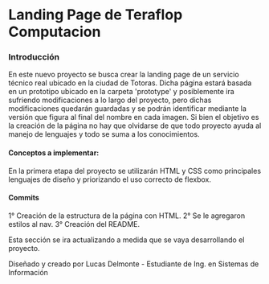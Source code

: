 # Landing Page de Teraflop Computacion

### **Introducción**

En este nuevo proyecto se busca crear la landing page de un servicio técnico real ubicado en la ciudad de Totoras. 
Dicha página estará basada en un prototipo ubicado en la carpeta 'prototype' y posiblemente ira sufriendo modificaciones a lo largo del proyecto, pero dichas modificaciones quedarán guardadas y se podrán identificar mediante la versión que figura al final del nombre en cada imagen.
Si bien el objetivo es la creación de la página no hay que olvidarse de que todo proyecto ayuda al manejo de lenguajes y todo se suma a los conocimientos.


#### Conceptos a implementar:

En la primera etapa del proyecto se utilizarán HTML y CSS como principales lenguajes de diseño y priorizando el uso correcto de flexbox.

#### Commits

1° Creación de la estructura de la página con HTML.
2° Se le agregaron estilos al nav.
3° Creación del README.

Esta sección se ira actualizando a medida que se vaya desarrollando el proyecto.

Diseñado y creado por Lucas Delmonte - Estudiante de Ing. en Sistemas de Información

